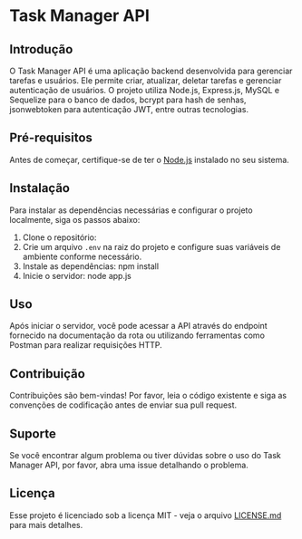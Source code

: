 # Task Manager API

## Introdução

O Task Manager API é uma aplicação backend desenvolvida para gerenciar tarefas e usuários. Ele permite criar, atualizar, deletar tarefas e gerenciar autenticação de usuários. O projeto utiliza Node.js, Express.js, MySQL e Sequelize para o banco de dados, bcrypt para hash de senhas, jsonwebtoken para autenticação JWT, entre outras tecnologias.

## Pré-requisitos

Antes de começar, certifique-se de ter o [Node.js](https://nodejs.org/) instalado no seu sistema.

## Instalação

Para instalar as dependências necessárias e configurar o projeto localmente, siga os passos abaixo:

1. Clone o repositório:
2. Crie um arquivo `.env` na raiz do projeto e configure suas variáveis de ambiente conforme necessário.
3. Instale as dependências:
   npm install
4. Inicie o servidor:
   node app.js

## Uso

Após iniciar o servidor, você pode acessar a API através do endpoint fornecido na documentação da rota ou utilizando ferramentas como Postman para realizar requisições HTTP.

## Contribuição

Contribuições são bem-vindas! Por favor, leia o código existente e siga as convenções de codificação antes de enviar sua pull request.

## Suporte

Se você encontrar algum problema ou tiver dúvidas sobre o uso do Task Manager API, por favor, abra uma issue detalhando o problema.

## Licença

Esse projeto é licenciado sob a licença MIT - veja o arquivo [LICENSE.md](LICENSE.md) para mais detalhes.
